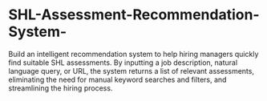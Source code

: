 # SHL-Assessment-Recommendation-System-
Build an intelligent recommendation system to help hiring managers quickly find suitable SHL assessments. By inputting a job description, natural language query, or URL, the system returns a list of relevant assessments, eliminating the need for manual keyword searches and filters, and streamlining the hiring process.
